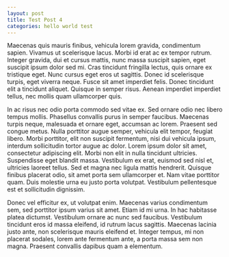 ```yaml
---
layout: post
title: Test Post 4
categories: hello world test
---
```


Maecenas quis mauris finibus, vehicula lorem gravida, condimentum sapien. Vivamus ut scelerisque lacus. Morbi id erat ac ex tempor rutrum. Integer gravida, dui et cursus mattis, nunc massa suscipit sapien, eget suscipit ipsum dolor sed mi. Cras tincidunt fringilla lectus, quis ornare ex tristique eget. Nunc cursus eget eros ut sagittis. Donec id scelerisque turpis, eget viverra neque. Fusce sit amet imperdiet felis. Donec tincidunt elit a tincidunt aliquet. Quisque in semper risus. Aenean imperdiet imperdiet tellus, nec mollis quam ullamcorper quis.

In ac risus nec odio porta commodo sed vitae ex. Sed ornare odio nec libero tempus mollis. Phasellus convallis purus in semper faucibus. Maecenas turpis neque, malesuada et ornare eget, accumsan ac lorem. Praesent sed congue metus. Nulla porttitor augue semper, vehicula elit tempor, feugiat libero. Morbi porttitor, elit non suscipit fermentum, nisi dui vehicula ipsum, interdum sollicitudin tortor augue ac dolor. Lorem ipsum dolor sit amet, consectetur adipiscing elit. Morbi non elit in nulla tincidunt ultricies. Suspendisse eget blandit massa. Vestibulum ex erat, euismod sed nisl et, ultricies laoreet tellus. Sed et magna nec ligula mattis hendrerit. Quisque finibus placerat odio, sit amet porta sem ullamcorper et. Nam vitae porttitor quam. Duis molestie urna eu justo porta volutpat. Vestibulum pellentesque est et sollicitudin dignissim.

Donec vel efficitur ex, ut volutpat enim. Maecenas varius condimentum sem, sed porttitor ipsum varius sit amet. Etiam id mi urna. In hac habitasse platea dictumst. Vestibulum ornare ac nunc sed faucibus. Vestibulum tincidunt eros id massa eleifend, id rutrum lacus sagittis. Maecenas lacinia justo ante, non scelerisque mauris eleifend et. Integer tempus, mi non placerat sodales, lorem ante fermentum ante, a porta massa sem non magna. Praesent convallis dapibus quam a elementum.
